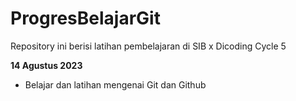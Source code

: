 # ProgresBelajarGit
Repository ini berisi latihan pembelajaran di SIB x Dicoding Cycle 5

**14 Agustus 2023**
- Belajar dan latihan mengenai Git dan Github
